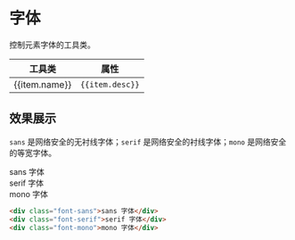 # 字体

控制元素字体的工具类。

<Example class="p-0">
  <table class="table">
    <thead>
      <tr>
        <th class="w-20">工具类</th>
        <th>属性</th>
      </tr>
    </thead>
    <tbody>
      <tr v-for="item in fontFamilyJson">
        <td>{{item.name}}</td>
        <td><code>{{item.desc}}</code></td>
      </tr>
    </tbody>
   </table>
</Example>

## 效果展示

`sans` 是网络安全的无衬线字体；`serif` 是网络安全的衬线字体；`mono` 是网络安全的等宽字体。

<Example background="light-circle">
  <div class="text-lg font-sans">sans 字体</div>
  <div class="text-lg font-serif">serif 字体</div>
  <div class="text-lg font-mono">mono 字体</div>
</Example>

```html
<div class="font-sans">sans 字体</div>
<div class="font-serif">serif 字体</div>
<div class="font-mono">mono 字体</div>
```


<script setup>
  const fontFamilyJson = [
    {name: 'sans', desc: 'font-family: ui-sans-serif, system-ui, -apple-system, BlinkMacSystemFont, "Segoe UI", Roboto, "Helvetica Neue", Arial, "Noto Sans", sans-serif, "Apple Color Emoji", "Segoe UI Emoji", "Segoe UI Symbol", "Noto Color Emoji";'},
    {name: 'serif', desc: 'font-family: ui-serif, Georgia, Cambria, "Times New Roman", Times, serif;'},
    {name: 'mono', desc: 'font-family: ui-monospace, SFMono-Regular, Menlo, Monaco, Consolas, "Liberation Mono", "Courier New", monospace;'},
  ]
</script>
